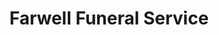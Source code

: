 ---
title: "Farwell Funeral Service"
url: /nashua/farwell-funeral-service/
shop: funeral directors
---